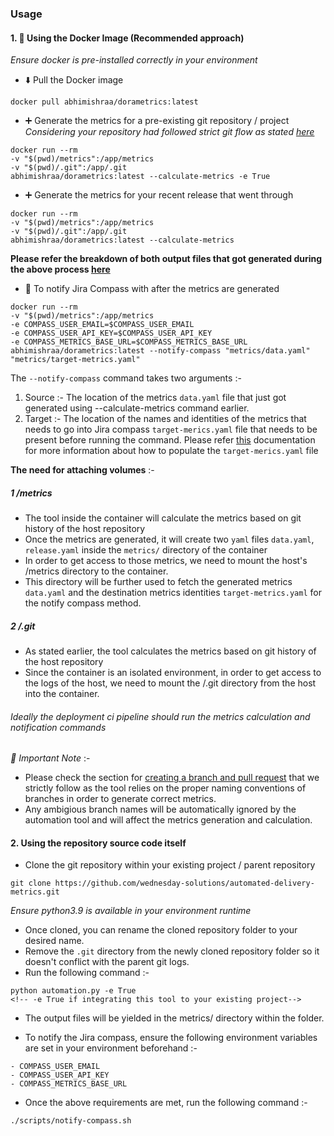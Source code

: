 ### Usage

#### 1. 🐳 Using the Docker Image (Recommended approach)

_Ensure docker is pre-installed correctly in your environment_

- ⬇️ Pull the Docker image

```
docker pull abhimishraa/dorametrics:latest
```

- ➕ Generate the metrics for a pre-existing git repository / project
  _Considering your repository had followed strict git flow as stated [here](https://github.com/wednesday-solutions/automated-delivery-metrics/tree/docs/update-readme/guide/breakdown)_

```
docker run --rm
-v "$(pwd)/metrics":/app/metrics
-v "$(pwd)/.git":/app/.git
abhimishraa/dorametrics:latest --calculate-metrics -e True
```

- ➕ Generate the metrics for your recent release that went through

```
docker run --rm
-v "$(pwd)/metrics":/app/metrics
-v "$(pwd)/.git":/app/.git
abhimishraa/dorametrics:latest --calculate-metrics
```

**Please refer the breakdown of both output files that got generated during the above process [here](https://github.com/wednesday-solutions/automated-delivery-metrics/tree/docs/update-readme/guide/breakdown)**

- 📣 To notify Jira Compass with after the metrics are generated

```
docker run --rm
-v "$(pwd)/metrics":/app/metrics
-e COMPASS_USER_EMAIL=$COMPASS_USER_EMAIL
-e COMPASS_USER_API_KEY=$COMPASS_USER_API_KEY
-e COMPASS_METRICS_BASE_URL=$COMPASS_METRICS_BASE_URL abhimishraa/dorametrics:latest --notify-compass "metrics/data.yaml" "metrics/target-metrics.yaml"
```

The `--notify-compass` command takes two arguments :-

1. Source :- The location of the metrics `data.yaml` file that just got generated using --calculate-metrics command earlier.
2. Target :- The location of the names and identities of the metrics that needs to go into Jira compass `target-merics.yaml` file that needs to be present before running the command.
   Please refer [this]() documentation for more information about how to populate the `target-merics.yaml` file

**The need for attaching volumes** :-

##### 1 /metrics

- The tool inside the container will calculate the metrics based on git history of the host repository
- Once the metrics are generated, it will create two `yaml` files `data.yaml`, `release.yaml` inside the `metrics/` directory of the container
- In order to get access to those metrics, we need to mount the host's /metrics directory to the container.
- This directory will be further used to fetch the generated metrics `data.yaml` and the destination metrics identities `target-metrics.yaml` for the notify compass method.

##### 2 /.git

- As stated earlier, the tool calculates the metrics based on git history of the host repository
- Since the container is an isolated environment, in order to get access to the logs of the host, we need to mount the /.git directory from the host into the container.

###### Ideally the deployment ci pipeline should run the metrics calculation and notification commands

_🛑 Important Note_ :-

- Please check the section for [creating a branch and pull request](https://github.com/wednesday-solutions/automated-delivery-metrics/tree/docs/update-readme#-creating-a-pull-request---) that we strictly follow as the tool relies on the proper naming conventions of branches in order to generate correct metrics.
- Any ambigious branch names will be automatically ignored by the automation tool and will affect the metrics generation and calculation.

#### 2. Using the repository source code itself

- Clone the git repository within your existing project / parent repository

```
git clone https://github.com/wednesday-solutions/automated-delivery-metrics.git
```

_Ensure python3.9 is available in your environment runtime_

- Once cloned, you can rename the cloned repository folder to your desired name.
- Remove the `.git` directory from the newly cloned repository folder so it doesn't conflict with the parent git logs.
- Run the following command :-

```
python automation.py -e True
<!-- -e True if integrating this tool to your existing project-->
```

- The output files will be yielded in the metrics/ directory within the folder.

- To notify the Jira compass, ensure the following environment variables are set in your environment beforehand :-

```
- COMPASS_USER_EMAIL
- COMPASS_USER_API_KEY
- COMPASS_METRICS_BASE_URL
```

- Once the above requirements are met, run the following command :-

```
./scripts/notify-compass.sh
```
